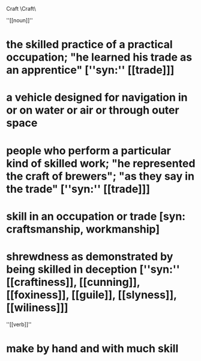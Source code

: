 Craft \Craft\

''[[noun]]''
# the skilled practice of a practical occupation; "he learned his trade as an apprentice" [''syn:'' [[trade]]]
# a vehicle designed for navigation in or on water or air or through outer space
# people who perform a particular kind of skilled work; "he represented the craft of brewers"; "as they say in the trade" [''syn:'' [[trade]]]
# skill in an occupation or trade [syn: craftsmanship, workmanship]
# shrewdness as demonstrated by being skilled in deception [''syn:'' [[craftiness]], [[cunning]], [[foxiness]], [[guile]], [[slyness]], [[wiliness]]]

''[[verb]]''
# make by hand and with much skill